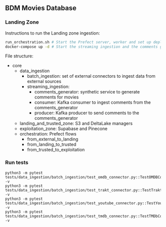 ## BDM Movies Database

### Landing Zone

Instructions to run the Landing zone ingestion:

```bash
run_orchestration.sh # Start the Prefect server, worker and set up deployments
docker-compose up -d # Start the streaming ingestion and the comments generator
```

File structure:

- core
  - data_ingestion
    - batch_ingestion: set of external connectors to ingest data from external sources
    - streaming_ingestion: 
        - comments_generator: synthetic service to generate comments for movies
        - consumer: Kafka consumer to ingest comments from the comments_generator
        - producer: Kafka producer to send comments to the comments_generator
  - landing_and_trusted_zone: S3 and DeltaLake managers
  - exploitation_zone: Supabase and Pinecone
  - orchestration: Prefect flows
    - from_external_to_landing
    - from_landing_to_trusted
    - from_trusted_to_exploitation


### Run tests

```
python3 -m pytest tests/data_ingestion/batch_ingestion/test_omdb_connector.py::TestOMDBConnector::test_init -v  
python3 -m pytest tests/data_ingestion/batch_ingestion/test_trakt_connector.py::TestTraktConnector::test_init -v  
python3 -m pytest tests/data_ingestion/batch_ingestion/test_youtube_connector.py::TestYouTubeConnector::test_init -v  
python3 -m pytest tests/data_ingestion/batch_ingestion/test_tmdb_connector.py::TestTMDbConnector::test_init -v  
```